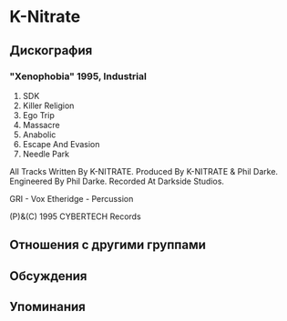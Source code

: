 # K-Nitrate



## Дискография

### "Xenophobia" 1995, Industrial

1. SDK
2. Killer Religion
3. Ego Trip
4. Massacre
5. Anabolic
6. Escape And Evasion
7. Needle Park

All Tracks Written By K-NITRATE.
Produced By K-NITRATE & Phil Darke.
Engineered By Phil Darke.
Recorded At Darkside Studios.

GRI - Vox
Etheridge - Percussion

(P)&(C) 1995 CYBERTECH Records


## Отношения с другими группами


## Обсуждения


## Упоминания


